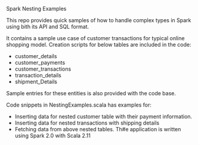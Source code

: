 Spark Nesting Examples

This repo provides quick samples of how to handle complex types in Spark using bith its API and SQL format. 

It contains a sample use case of customer transactions for typical online shopping model.
Creation scripts for below tables are included in the code:
 - customer_details   
 - customer_payments
 - customer_transactions
 - transaction_details
 - shipment_Details
 
Sample entries for these entities is also provided with the code base.

Code snippets in NestingExamples.scala has examples for:
- Inserting data for nested customer table with their payment information.
- Inserting data for nested transactions with shipping details
- Fetching data from above nested tables.
Th#e application is written using Spark 2.0 with Scala 2.11
